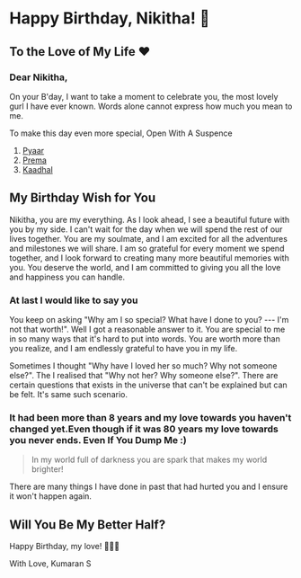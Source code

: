 # Happy Birthday, Nikitha! 🎉

## To the Love of My Life ❤️

### Dear Nikitha,

On your B'day, I want to take a moment to celebrate you, the most lovely gurl I have ever known. Words alone cannot express how much you mean to me. 

To make this day even more special, Open With A Suspence

1. [Pyaar](https://nix3.vercel.app/)
2. [Prema](https://tylerdurdenxd.github.io/nix1/)
3. [Kaadhal](https://tylerdurdenxd.github.io/nix2/)

## My Birthday Wish for You

Nikitha, you are my everything. As I look ahead, I see a beautiful future with you by my side. I can't wait for the day when we will spend the rest of our lives together. You are my soulmate, and I am excited for all the adventures and milestones we will share. I am so grateful for every moment we spend together, and I look forward to creating many more beautiful memories with you. You deserve the world, and I am committed to giving you all the love and happiness you can handle.

### At last I would like to say you
You keep on asking "Why am I so special? What have I done to you? --- I'm not that worth!". Well I got a reasonable answer to it.
You are special to me in so many ways that it's hard to put into words. You are worth more than you realize, and I am endlessly grateful to have you in my life.

Sometimes I thought "Why have I loved her so much? Why not someone else?". The I realised that "Why not her? Why someone else?". There are certain questions that exists in the universe that can't be explained but can be felt. It's same such scenario.

### It had been more than 8 years and my love towards you haven't changed yet.Even though if it was 80 years my love towards you never ends. Even If You Dump Me :)

> In my world full of darkness you are spark that makes my world brighter!

There are many things I have done in past that had hurted you and I ensure it won't happen again.

## Will You Be My Better Half?

Happy Birthday, my love! 🎂🎁🎈

With Love,
Kumaran S
